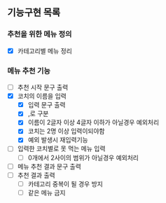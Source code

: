 ## 기능구현 목록

### 추천을 위한 메뉴 정의

- [x] 카테고리별 메뉴 정리

### 메뉴 추천 기능
- [ ] 추천 시작 문구 출력
- [x] 코치의 이름을 입력
  - [x] 입력 문구 출력
  - [x] ,로 구분
  - [x] 이름이 2글자 이상 4글자 이하가 아닐경우 예외처리
  - [x] 코치는 2명 이상 입력이되야함
  - [x] 예외 발생시 재입력기능
- [ ] 입력한 코치별로 못 먹는 메뉴 입력
  - [ ] 0개에서 2사이의 범위가 아닐경우 예외처리
- [ ] 메뉴 추천 결과 문구 출력
- [ ] 추천 결과 출력
  - [ ] 카테고리 중복이 될 경우 방지
  - [ ] 같은 메뉴 금지
